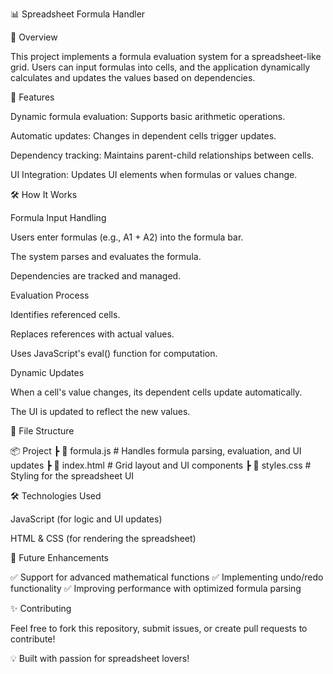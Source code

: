 📊 Spreadsheet Formula Handler

📌 Overview

This project implements a formula evaluation system for a spreadsheet-like grid. Users can input formulas into cells, and the application dynamically calculates and updates the values based on dependencies.

🚀 Features

Dynamic formula evaluation: Supports basic arithmetic operations.

Automatic updates: Changes in dependent cells trigger updates.

Dependency tracking: Maintains parent-child relationships between cells.

UI Integration: Updates UI elements when formulas or values change.

🛠️ How It Works

Formula Input Handling

Users enter formulas (e.g., A1 + A2) into the formula bar.

The system parses and evaluates the formula.

Dependencies are tracked and managed.

Evaluation Process

Identifies referenced cells.

Replaces references with actual values.

Uses JavaScript's eval() function for computation.

Dynamic Updates

When a cell's value changes, its dependent cells update automatically.

The UI is updated to reflect the new values.


📂 File Structure

📦 Project
 ┣ 📜 formula.js    # Handles formula parsing, evaluation, and UI updates
 ┣ 📜 index.html     # Grid layout and UI components
 ┣ 📜 styles.css     # Styling for the spreadsheet UI

🛠️ Technologies Used

JavaScript (for logic and UI updates)

HTML & CSS (for rendering the spreadsheet)

🎯 Future Enhancements

✅ Support for advanced mathematical functions
✅ Implementing undo/redo functionality
✅ Improving performance with optimized formula parsing

✨ Contributing

Feel free to fork this repository, submit issues, or create pull requests to contribute!

💡 Built with passion for spreadsheet lovers!

